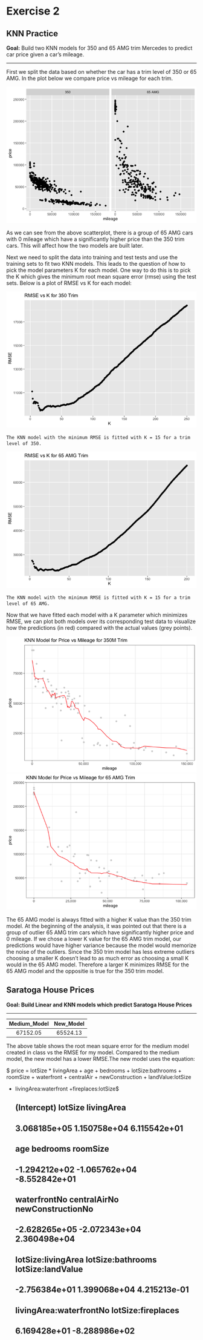# Exercise 2

## KNN Practice

**Goal:** Build two KNN models for 350 and 65 AMG trim Mercedes to
predict car price given a car’s mileage.

-----

First we split the data based on whether the car has a trim level of 350
or 65 AMG. In the plot below we compare price vs mileage for each trim.

![](exercise2_files/figure-gfm/unnamed-chunk-2-1.png)<!-- -->

As we can see from the above scatterplot, there is a group of 65 AMG
cars with 0 mileage which have a significantly higher price than the 350
trim cars. This will affect how the two models are built later.

Next we need to split the data into training and test tests and use the
training sets to fit two KNN models. This leads to the question of how
to pick the model parameters K for each model. One way to do this is to
pick the K which gives the minimum root mean square error (rmse) using
the test sets. Below is a plot of RMSE vs K for each
    model:

![](exercise2_files/figure-gfm/unnamed-chunk-5-1.png)<!-- -->

    The KNN model with the minimum RMSE is fitted with K = 15 for a trim level of 350.

![](exercise2_files/figure-gfm/unnamed-chunk-5-2.png)<!-- -->

    The KNN model with the minimum RMSE is fitted with K = 15 for a trim level of 65 AMG.

Now that we have fitted each model with a K parameter which minimizes
RMSE, we can plot both models over its corresponding test data to
visualize how the predictions (in red) compared with the actual values
(grey
points).

![](exercise2_files/figure-gfm/unnamed-chunk-6-1.png)<!-- -->![](exercise2_files/figure-gfm/unnamed-chunk-6-2.png)<!-- -->

The 65 AMG model is always fitted with a higher K value than the 350
trim model. At the beginning of the analysis, it was pointed out that
there is a group of outlier 65 AMG trim cars which have significantly
higher price and 0 mileage. If we chose a lower K value for the 65 AMG
trim model, our predictions would have higher variance because the model
would memorize the noise of the outliers. Since the 350 trim model has
less extreme outliers choosing a smaller K doesn’t lead to as much error
as choosing a small K would in the 65 AMG model. Therefore a larger K
minimizes RMSE for the 65 AMG model and the oppositie is true for the
350 trim model.

## Saratoga House Prices

**Goal: Build Linear and KNN models which predict Saratoga House
Prices**

-----

| Medium\_Model | New\_Model |
| :-----------: | :--------: |
|   67152.05    |  65524.13  |

The above table shows the root mean square error for the medium model
created in class vs the RMSE for my model. Compared to the medium model,
the new model has a lower RMSE.The new model uses the equation:

$ price = lotSize \* livingArea + age + bedrooms + lotSize:bathrooms +
roomSize + waterfront + centralAir + newConstruction + landValue:lotSize
+ livingArea:waterfront
    +fireplaces:lotSize$

    ##             (Intercept)                 lotSize              livingArea 
    ##            3.068185e+05            1.150758e+04            6.115542e+01 
    ##                     age                bedrooms                roomSize 
    ##           -1.294212e+02           -1.065762e+04           -8.552842e+01 
    ##            waterfrontNo            centralAirNo       newConstructionNo 
    ##           -2.628265e+05           -2.072343e+04            2.360498e+04 
    ##      lotSize:livingArea       lotSize:bathrooms       lotSize:landValue 
    ##           -2.756384e+01            1.399068e+04            4.215213e-01 
    ## livingArea:waterfrontNo      lotSize:fireplaces 
    ##            6.169428e+01           -8.288986e+02
